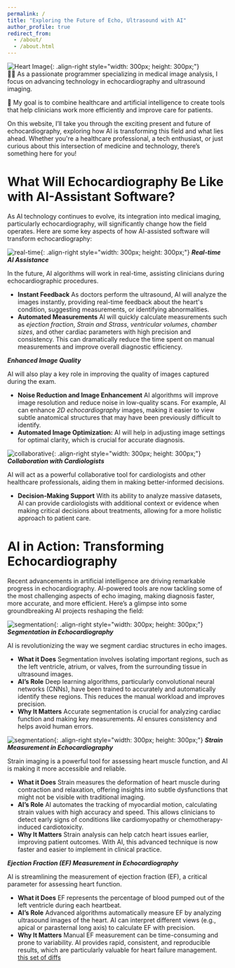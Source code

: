 ```yaml
---
permalink: /
title: "Exploring the Future of Echo, Ultrasound with AI"
author_profile: true
redirect_from: 
  - /about/
  - /about.html
---
```

![Heart Image](/images/mstile-144x144.png){: .align-right style="width: 300px; height: 300px;"}  
👨‍💻 As a passionate programmer specializing in medical image analysis, I focus on advancing technology in echocardiography and ultrasound imaging.

🎯 My goal is to combine healthcare and artificial intelligence to create tools that help clinicians work more efficiently and improve care for patients.

On this website, I’ll take you through the exciting present and future of echocardiography, exploring how AI is transforming this field and what lies ahead. Whether you're a healthcare professional, a tech enthusiast, or just curious about this intersection of medicine and technology, there’s something here for you!


What Will Echocardiography Be Like with AI-Assistant Software?
======
As AI technology continues to evolve, its integration into medical imaging, particularly echocardiography, will significantly change how the field operates. Here are some key aspects of how AI-assisted software will transform echocardiography:

![real-time](/images/mstile-150x150.png){: .align-right style="width: 300px; height: 300px;"}
***Real-time AI Assistance***

In the future, AI algorithms will work in real-time, assisting clinicians during echocardiographic procedures.
*  **Instant Feedback** As doctors perform the ultrasound, AI will analyze the images instantly, providing real-time feedback about the heart's condition, suggesting measurements, or identifying abnormalities.
*  **Automated Measurements** AI will quickly calculate measurements such as *ejection fraction*, *Strain and Strass*, *ventricular volumes*, *chamber sizes*, and other cardiac parameters with high precision     and consistency. This can dramatically reduce the time spent on manual measurements and improve overall diagnostic efficiency.


***Enhanced Image Quality***

AI will also play a key role in improving the quality of images captured during the exam.
*  **Noise Reduction and Image Enhancement** AI algorithms will improve image resolution and reduce noise in low-quality scans. For example, AI can enhance *2D echocardiography* images, making it easier to       view subtle anatomical structures that may have been previously difficult to identify.
*  **Automated Image Optimization:** AI will help in adjusting image settings for optimal clarity, which is crucial for accurate diagnosis.

![collaborative](/images/mstile-310x150.png){: .align-right style="width: 300px; height: 300px;"}
***Collaboration with Cardiologists***

AI will act as a powerful collaborative tool for cardiologists and other healthcare professionals, aiding them in making better-informed decisions.
*  **Decision-Making Support** With its ability to analyze massive datasets, AI can provide cardiologists with additional context or evidence when making critical decisions about treatments, allowing for a       more holistic approach to patient care.



AI in Action: Transforming Echocardiography
======
Recent advancements in artificial intelligence are driving remarkable progress in echocardiography. AI-powered tools are now tackling some of the most challenging aspects of echo imaging, making diagnosis faster, more accurate, and more efficient. Here’s a glimpse into some groundbreaking AI projects reshaping the field:

![segmentation](/images/mstile-310x310.png){: .align-right style="width: 300px; height: 300px;"}
***Segmentation in Echocardiography***

AI is revolutionizing the way we segment cardiac structures in echo images.
*  **What it Does** Segmentation involves isolating important regions, such as the left ventricle, atrium, or valves, from the surrounding tissue in ultrasound images.
*  **AI’s Role** Deep learning algorithms, particularly convolutional neural networks (CNNs), have been trained to accurately and automatically identify these regions. This reduces the       manual workload                    and improves precision.
*  **Why It Matters** Accurate segmentation is crucial for analyzing cardiac function and making key measurements. AI ensures consistency and helps avoid human errors.

![segmentation](/images/mstile-70x70.png){: .align-right style="width: 300px; height: 300px;"}
***Strain Measurement in Echocardiography***

Strain imaging is a powerful tool for assessing heart muscle function, and AI is making it more accessible and reliable.
*  **What it Does** Strain measures the deformation of heart muscle during contraction and relaxation, offering insights into subtle dysfunctions that might not be visible with traditional imaging.
*  **AI’s Role**  AI automates the tracking of myocardial motion, calculating strain values with high accuracy and speed. This allows clinicians to detect early signs of conditions like cardiomyopathy or                        chemotherapy-induced cardiotoxicity.
*  **Why It Matters** Strain analysis can help catch heart issues earlier, improving patient outcomes. With AI, this advanced technique is now faster and easier to implement in clinical practice.


***Ejection Fraction (EF) Measurement in Echocardiography***

AI is streamlining the measurement of ejection fraction (EF), a critical parameter for assessing heart function.
*  **What it Does** EF represents the percentage of blood pumped out of the left ventricle during each heartbeat.
*  **AI’s Role**  Advanced algorithms automatically measure EF by analyzing ultrasound images of the heart. AI can interpret different views (e.g., apical or parasternal long axis) to calculate EF with                          precision.
*  **Why It Matters** Manual EF measurement can be time-consuming and prone to variability. AI provides rapid, consistent, and reproducible results, which are particularly valuable for heart failure                                 management.
[this set of diffs](http://archive.is/3TPas)


